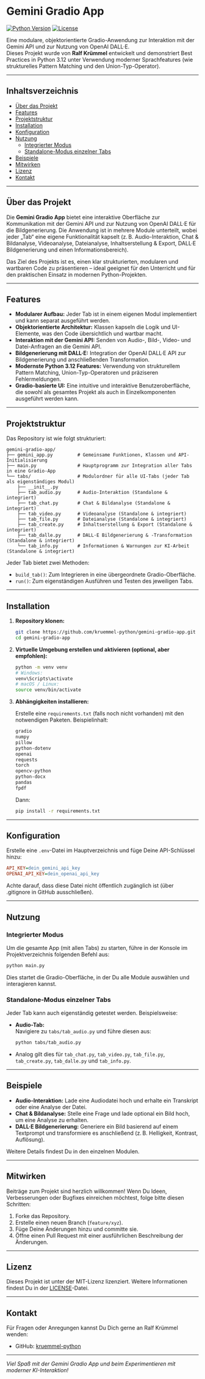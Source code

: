 # Gemini Gradio App

[![Python Version](https://img.shields.io/badge/python-3.12-blue.svg)](https://www.python.org/downloads/release/python-3120/)
[![License](https://img.shields.io/badge/license-MIT-green.svg)](LICENSE)

Eine modulare, objektorientierte Gradio-Anwendung zur Interaktion mit der Gemini API und zur Nutzung von OpenAI DALL·E.  
Dieses Projekt wurde von **Ralf Krümmel** entwickelt und demonstriert Best Practices in Python 3.12 unter Verwendung moderner Sprachfeatures (wie strukturelles Pattern Matching und den Union-Typ-Operator).

---

## Inhaltsverzeichnis

- [Über das Projekt](#über-das-projekt)
- [Features](#features)
- [Projektstruktur](#projektstruktur)
- [Installation](#installation)
- [Konfiguration](#konfiguration)
- [Nutzung](#nutzung)
  - [Integrierter Modus](#integrierter-modus)
  - [Standalone-Modus einzelner Tabs](#standalone-modus-einzelner-tabs)
- [Beispiele](#beispiele)
- [Mitwirken](#mitwirken)
- [Lizenz](#lizenz)
- [Kontakt](#kontakt)

---

## Über das Projekt

Die **Gemini Gradio App** bietet eine interaktive Oberfläche zur Kommunikation mit der Gemini API und zur Nutzung von OpenAI DALL·E für die Bildgenerierung. Die Anwendung ist in mehrere Module unterteilt, wobei jeder „Tab“ eine eigene Funktionalität kapselt (z. B. Audio-Interaktion, Chat & Bildanalyse, Videoanalyse, Dateianalyse, Inhaltserstellung & Export, DALL·E Bildgenerierung und einen Informationsbereich).

Das Ziel des Projekts ist es, einen klar strukturierten, modularen und wartbaren Code zu präsentieren – ideal geeignet für den Unterricht und für den praktischen Einsatz in modernen Python-Projekten.

---

## Features

- **Modularer Aufbau:** Jeder Tab ist in einem eigenen Modul implementiert und kann separat ausgeführt werden.
- **Objektorientierte Architektur:** Klassen kapseln die Logik und UI-Elemente, was den Code übersichtlich und wartbar macht.
- **Interaktion mit der Gemini API:** Senden von Audio-, Bild-, Video- und Datei-Anfragen an die Gemini API.
- **Bildgenerierung mit DALL·E:** Integration der OpenAI DALL·E API zur Bildgenerierung und anschließenden Transformation.
- **Modernste Python 3.12 Features:** Verwendung von strukturellem Pattern Matching, Union-Typ-Operatoren und präziseren Fehlermeldungen.
- **Gradio-basierte UI:** Eine intuitive und interaktive Benutzeroberfläche, die sowohl als gesamtes Projekt als auch in Einzelkomponenten ausgeführt werden kann.

---

## Projektstruktur

Das Repository ist wie folgt strukturiert:

```
gemini-gradio-app/
├── gemini_app.py         # Gemeinsame Funktionen, Klassen und API-Initialisierung
├── main.py               # Hauptprogramm zur Integration aller Tabs in eine Gradio-App
└── tabs/                 # Modulordner für alle UI-Tabs (jeder Tab als eigenständiges Modul)
    ├── __init__.py
    ├── tab_audio.py      # Audio-Interaktion (Standalone & integriert)
    ├── tab_chat.py       # Chat & Bildanalyse (Standalone & integriert)
    ├── tab_video.py      # Videoanalyse (Standalone & integriert)
    ├── tab_file.py       # Dateianalyse (Standalone & integriert)
    ├── tab_create.py     # Inhaltserstellung & Export (Standalone & integriert)
    ├── tab_dalle.py      # DALL·E Bildgenerierung & -Transformation (Standalone & integriert)
    └── tab_info.py       # Informationen & Warnungen zur KI-Arbeit (Standalone & integriert)
```

Jeder Tab bietet zwei Methoden:
- `build_tab()`: Zum Integrieren in eine übergeordnete Gradio-Oberfläche.
- `run()`: Zum eigenständigen Ausführen und Testen des jeweiligen Tabs.

---

## Installation

1. **Repository klonen:**

   ```bash
   git clone https://github.com/kruemmel-python/gemini-gradio-app.git
   cd gemini-gradio-app
   ```

2. **Virtuelle Umgebung erstellen und aktivieren (optional, aber empfohlen):**

   ```bash
   python -m venv venv
   # Windows:
   venv\Scripts\activate
   # macOS / Linux:
   source venv/bin/activate
   ```

3. **Abhängigkeiten installieren:**

   Erstelle eine `requirements.txt` (falls noch nicht vorhanden) mit den notwendigen Paketen. Beispielinhalt:

   ```txt
   gradio
   numpy
   pillow
   python-dotenv
   openai
   requests
   torch
   opencv-python
   python-docx
   pandas
   fpdf
   ```

   Dann:

   ```bash
   pip install -r requirements.txt
   ```

---

## Konfiguration

Erstelle eine `.env`-Datei im Hauptverzeichnis und füge Deine API-Schlüssel hinzu:

```ini
API_KEY=dein_gemini_api_key
OPENAI_API_KEY=dein_openai_api_key
```

Achte darauf, dass diese Datei nicht öffentlich zugänglich ist (über .gitignore in GitHub ausschließen).

---

## Nutzung

### Integrierter Modus

Um die gesamte App (mit allen Tabs) zu starten, führe in der Konsole im Projektverzeichnis folgenden Befehl aus:

```bash
python main.py
```

Dies startet die Gradio-Oberfläche, in der Du alle Module auswählen und interagieren kannst.

### Standalone-Modus einzelner Tabs

Jeder Tab kann auch eigenständig getestet werden. Beispielsweise:

- **Audio-Tab:**  
  Navigiere zu `tabs/tab_audio.py` und führe diesen aus:

  ```bash
  python tabs/tab_audio.py
  ```

- Analog gilt dies für `tab_chat.py`, `tab_video.py`, `tab_file.py`, `tab_create.py`, `tab_dalle.py` und `tab_info.py`.

---

## Beispiele

- **Audio-Interaktion:** Lade eine Audiodatei hoch und erhalte ein Transkript oder eine Analyse der Datei.
- **Chat & Bildanalyse:** Stelle eine Frage und lade optional ein Bild hoch, um eine Analyse zu erhalten.
- **DALL·E Bildgenerierung:** Generiere ein Bild basierend auf einem Textprompt und transformiere es anschließend (z. B. Helligkeit, Kontrast, Auflösung).

Weitere Details findest Du in den einzelnen Modulen.

---

## Mitwirken

Beiträge zum Projekt sind herzlich willkommen! Wenn Du Ideen, Verbesserungen oder Bugfixes einreichen möchtest, folge bitte diesen Schritten:

1. Forke das Repository.
2. Erstelle einen neuen Branch (`feature/xyz`).
3. Füge Deine Änderungen hinzu und committe sie.
4. Öffne einen Pull Request mit einer ausführlichen Beschreibung der Änderungen.

---

## Lizenz

Dieses Projekt ist unter der MIT-Lizenz lizenziert. Weitere Informationen findest Du in der [LICENSE](LICENSE)-Datei.

---

## Kontakt

Für Fragen oder Anregungen kannst Du Dich gerne an Ralf Krümmel wenden:

- GitHub: [kruemmel-python](https://github.com/kruemmel-python)

---

*Viel Spaß mit der Gemini Gradio App und beim Experimentieren mit moderner KI-Interaktion!*
```


